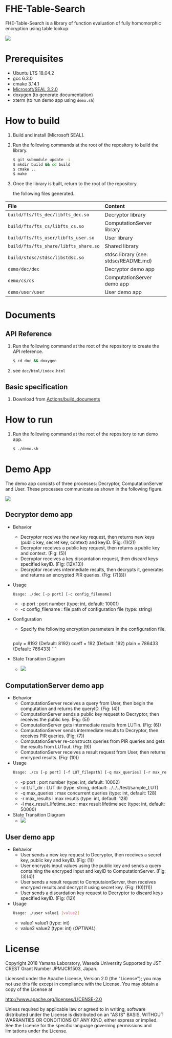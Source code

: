 # FHE-Table-Search

FHE-Table-Search is a library of function evaluation of fully homomorphic encryption using table lookup.

![](doc/img/overview.png)

# Prerequisites
* Ubuntu LTS 18.04.2
* gcc 6.3.0
* cmake 3.14.1
* [Microsoft/SEAL 3.2.0](https://github.com/microsoft/SEAL/)
* doxygen (to generate documentation)
* xterm (to run demo app using `demo.sh`)

# How to build
1. Build and install [Microsoft SEAL].
2. Run the following commands at the root of the repository to build the library.
    ```sh
    $ git submodule update -i
    $ mkdir build && cd build
    $ cmake ..
    $ make
    ```
3. Once the library is built, return to the root of the repository.

    the following files generated.

| File | Content |
|:---|:---|
| `build/fts/fts_dec/libfts_dec.so` | Decryptor library |
| `build/fts/fts_cs/libfts_cs.so` | ComputationServer library |
| `build/fts/fts_user/libfts_user.so` | User library |
| `build/fts/fts_share/libfts_share.so` | Shared library |
| `build/stdsc/stdsc/libstdsc.so` | stdsc library (see: stdsc/README.md) |
| `demo/dec/dec` | Decryptor demo app |
| `demo/cs/cs` | ComputationServer demo app |
| `demo/user/user` | User demo app |

# Documents

## API Reference
1. Run the following command at the root of the repository to create the API reference.
    ```sh
    $ cd doc && doxygen
    ```
2. see `doc/html/index.html`

## Basic specification
1. Download from [Actions/build_documents](https://github.com/iihiro/FHE-Table-Search/actions?query=workflow%3Abuild_documents)

# How to run
1. Run the following command at the root of the repository to run demo app.
    ```sh
    $ ./demo.sh
    ```

# Demo App
The demo app consists of three processes: Decryptor, ComputationServer and User. These processes communicate as shown in the following figure.

![](doc/spec-ja/source/images/fhetbl_design-flow.png)

## Decryptor demo app
* Behavior
    * Decryptor receives the new key request, then returns new keys (public key, secret key, context) and keyID. (Fig: (1)(2))
    * Decryptor receives a public key request, then returns a public key and context. (Fig: (5))
    * Decryptor receives a key discardation request, then discard keys specified keyID. (Fig: (12)(13))
    * Decryptor receives intermediate results, then decrypts it, generates and returns an encrypted PIR queries. (Fig: (7)(8))
* Usage
    ```sh
    Usage: ./dec [-p port] [-c config_filename]
    ```
    * -p port : port number (type: int, default: 10001)
    * -c config_filename : file path of configuration file (type: string)
* Configuration
    * Specify the following encryption parameters in the configuration file.
        ```
	poly  = 8192   (Default: 8192)
	coeff = 192    (Default: 192)
	plain = 786433 (Default: 786433)
        ```

* State Transition Diagram
    * ![](doc/spec-ja/source/images/fhetbl_design-state-dec.png)

## ComputationServer demo app
* Behavior
    * ComputationServer receives a query from User, then begin the computation and returns the queryID. (Fig: (4))
    * ComputationServer sends a public key request to Decryptor, then receives the public key. (Fig: (5))
    * ComputationServer gets intermediate results from LUTin. (Fig: (6))
    * ComputationServer sends intermediate results to Decryptor, then receives PIR queries. (Fig: (7))
    * ComputationServer re-constructs queries from PIR queries and gets the results from LUTout. (Fig: (9))
    * ComputationServer receives a result request from User, then returns encryped results. (Fig: (10))
* Usage
    ```sh
    Usage: ./cs [-p port] [-f LUT_filepath] [-q max_queries] [-r max_results] [-l max_result_lifetime_sec]
    ```
    * -p port : port number (type: int, default: 10002)
    * -d LUT_dir : LUT dir  (type: string, default: ../../../test/sample_LUT)
    * -q max_queries : max concurrent queries (type: int, default: 128)
    * -r max_results : max resutls (type: int, default: 128)
    * -l max_result_lifetime_sec : max result lifetime sec (type: int, default: 50000)
* State Transition Diagram
    * ![](doc/spec-ja/source/images/fhetbl_design-state-cs.png)

## User demo app
* Behavior
    * User sends a new key request to Decryptor, then receives a secret key, public key and keyID. (Fig: (1))
    * User encrypts input values using the public key and sends a query containing the encryped input and keyID to ComputationServer. (Fig: (3)(4))
    * User sends a result request to ComputaionServer, then receives encryped results and decrypt it using secret key.  (Fig: (10)(11))
    * User sends a discardation key request to Decryptor to discard keys specified keyID. (Fig: (12))
* Usage
    ```sh
    Usage: ./user value1 [value2]
    ```
    * value1 value1 (type: int)
    * value2 value2 (type: int) (*OPTINAL*)

# License
Copyright 2018 Yamana Laboratory, Waseda University
Supported by JST CREST Grant Number JPMJCR1503, Japan.

Licensed under the Apache License, Version 2.0 (the "License");
you may not use this file except in compliance with the License.
You may obtain a copy of the License at

http://www.apache.org/licenses/LICENSE-2.0

Unless required by applicable law or agreed to in writing, software
distributed under the License is distributed on an "AS IS" BASIS,
WITHOUT WARRANTIES OR CONDITIONS OF ANY KIND, either express or implied.
See the License for the specific language governing permissions and
limitations under the License.
